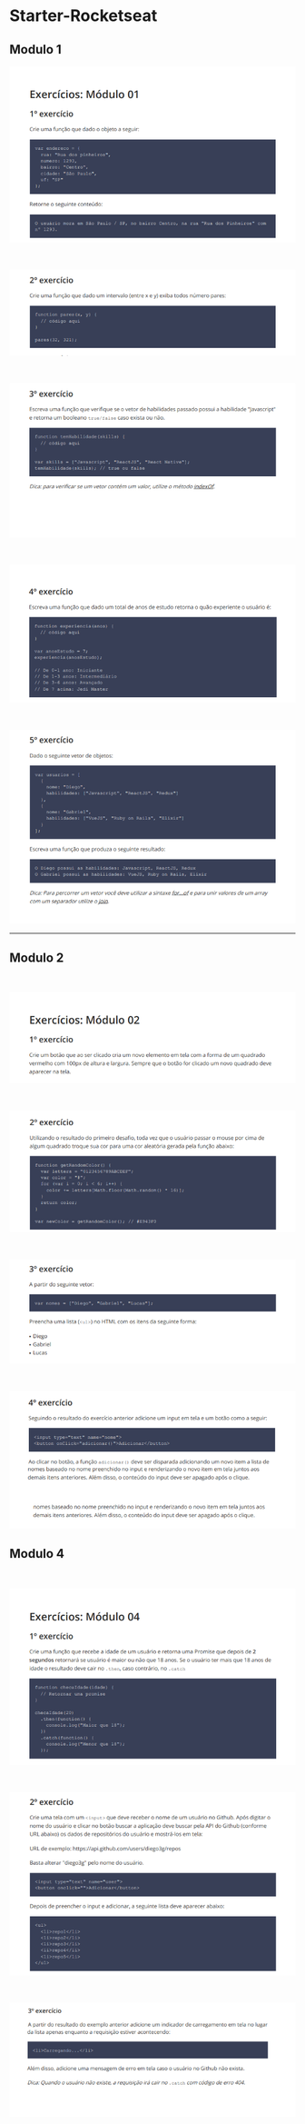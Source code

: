 # Starter-Rocketseat

## Modulo 1

<p align="center">
  <img src=".\images-readme/ex1-1.png">
</p>
<br>
<p align="center">
  <img src=".\images-readme/ex1-2.png">
</p>
<br>
<p align="center">
  <img src="./images-readme/ex1-3.png">
</p>
<br>
<p align="center">
  <img src="images-readme/ex1-4.png">
</p>
<br>
<p align="center">
  <img src="./images-readme/ex1-5.png">
</p>

--- 
                                      
## Modulo 2

<br>
<p align="center">
  <img src="./images-readme/ex2-1.png">
</p>
<br>
<p align="center">
  <img src="./images-readme/ex2-2.png">
</p>
<br>
<p align="center">
  <img src="./images-readme/ex2-3.png">
</p>
<br>
<p align="center">
  <img src="./images-readme/ex2-4.png">
</p>

## Modulo 4
<br>

<p align="center">
  <img src="./images-readme/ex4-1.png">
</p>
<br>
<p align="center">
  <img src="./images-readme/ex4-2.png">
</p>
<br>
<p align="center">
  <img src="./images-readme/ex4-3.png">
</p>
<br>

